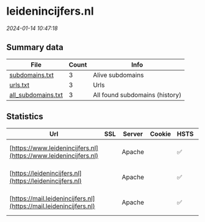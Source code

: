 # leidenincijfers.nl
*2024-01-14 10:47:18*
## Summary data
| File       | Count | Info |
|------------|-------|------|
|[subdomains.txt](/data/leidenincijfers.nl/subdomains.txt)|3|Alive subdomains|
|[urls.txt](/data/leidenincijfers.nl/urls.txt)|3|Urls|
|[all_subdomains.txt](/data/leidenincijfers.nl/all_subdomains.txt)|3|All found subdomains (history)|
## Statistics
| Url | SSL | Server | Cookie | HSTS | CSP | XFO | XXP | RP | Tech |Title |
|------------|-------|------|------|------|------|------|------|------|------|------|
|[https://www.leidenincijfers.nl](https://www.leidenincijfers.nl)| |Apache| |:white_check_mark: | | :white_check_mark: | :white_check_mark: | :white_check_mark: |Apache HTTP Server||
|[https://leidenincijfers.nl](https://leidenincijfers.nl)| |Apache| |:white_check_mark: | | :white_check_mark: | :white_check_mark: | :white_check_mark: |Apache HTTP Server||
|[https://mail.leidenincijfers.nl](https://mail.leidenincijfers.nl)| |Apache| |:white_check_mark: | | :white_check_mark: | :white_check_mark: | :white_check_mark: |Apache HTTP Server||